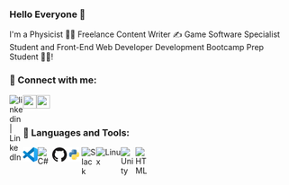 ### Hello Everyone 👋

I'm a Physicist 👨‍🎓 Freelance Content Writer ✍ Game Software Specialist Student and Front-End Web Developer Development Bootcamp Prep Student 👨‍🎓!

<!--
**gizemmsahinn/gizemmsahinn** is a ✨ _special_ ✨ repository because its `README.md` (this file) appears on your GitHub profile.

Here are some ideas to get you started:

- 🔭 I’m currently working on ...
- 🌱 I’m currently learning ...
- 👯 I’m looking to collaborate on ...
- 🤔 I’m looking for help with ...
- 💬 Ask me about ...
- 📫 How to reach me: ...
- 😄 Pronouns: ...
- ⚡ Fun fact: ...
-->

### 📩 Connect with me:

[<img align="left" alt="linkedin | LinkedIn" width="24" src="https://raw.githubusercontent.com/peterthehan/peterthehan/master/assets/linkedin.svg" />][linkedin] [<img align="left" height="24" width="24" src="https://cdn.jsdelivr.net/npm/simple-icons@v4/icons/instagram.svg" />][instagram] [<img align="left" height="24" width="24" src="https://cdn.jsdelivr.net/npm/simple-icons@v4/icons/gmail.svg" />][gmail] 


<br />


[instagram]: https://instagram.com/gizemmsahinnn/
[linkedin]: https://www.linkedin.com/in/-gizemsahin-/
[gmail]: mailto:gizemmsahinn97@hotmail.com

<br />


### 🔧 Languages and Tools:

[<img align="left" alt="Visual Studio Code" width="26px" src="https://raw.githubusercontent.com/github/explore/80688e429a7d4ef2fca1e82350fe8e3517d3494d/topics/visual-studio-code/visual-studio-code.png" />][vsCode]  [<img align="left" alt="C#" width="26px" src="https://www.vektorelbilisim.com/images/kurslar/c-sharp-kursu.webp" />][C#] [<img align="left" alt="GitHub" width="26px" src="https://raw.githubusercontent.com/github/explore/78df643247d429f6cc873026c0622819ad797942/topics/github/github.png" />][github] [<img align="left" alt="Python" width="26px" src="https://raw.githubusercontent.com/github/explore/cebd63002168a05a6a642f309227eefeccd92950/topics/python/python.png" />][python] [<img align="left" alt="Slack" width="26px" src="https://cdn-icons-png.flaticon.com/512/2111/2111615.png" />][Slack] [<img align="left" alt="Linux" width="44px" src="https://marka-logo.com/wp-content/uploads/2020/09/Linux-Logo-675x380.png" />][Linux] [<img align="left" alt="Unity" width ="26px" src="https://img.utdstc.com/icon/66c/a93/66ca938e8a1cf7228652dc6317782ba175051740770555eeff3e1b576d060da2:200" />][Unity] [<img align="left" alt="HTML" width="26px" src="https://cdn-icons-png.flaticon.com/512/919/919827.png" />][HTML]
  
<br />

[vsCode]: https://code.visualstudio.com/
[C#]: https://docs.microsoft.com/tr-tr/visualstudio/get-started/csharp/?view=vs-2022
[github]: https://github.com/gizemmsahinn
[python]: https://www.python.org/
[Slack]: https://slack.com/
[Unity]: https://unity.com/
[Linux]: https://www.linux.org/
[HTML]: https://html.com/

<br />
  
